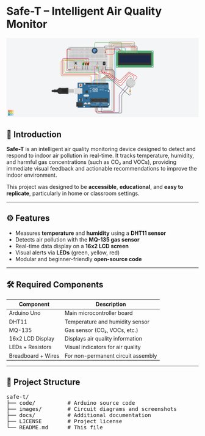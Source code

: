# Safe-T – Intelligent Air Quality Monitor

![Safe-T Design](images/Safe-T.png)

## 📌 Introduction

**Safe-T** is an intelligent air quality monitoring device designed to detect and respond to indoor air pollution in real-time. It tracks temperature, humidity, and harmful gas concentrations (such as CO₂ and VOCs), providing immediate visual feedback and actionable recommendations to improve the indoor environment.

This project was designed to be **accessible**, **educational**, and **easy to replicate**, particularly in home or classroom settings.

---

## ⚙️ Features

- Measures **temperature** and **humidity** using a **DHT11 sensor**
- Detects air pollution with the **MQ-135 gas sensor**
- Real-time data display on a **16x2 LCD screen**
- Visual alerts via **LEDs** (green, yellow, red)
- Modular and beginner-friendly **open-source code**

---

## 🛠 Required Components

| Component         | Description                          |
|-------------------|--------------------------------------|
| Arduino Uno       | Main microcontroller board           |
| DHT11             | Temperature and humidity sensor      |
| MQ-135            | Gas sensor (CO₂, VOCs, etc.)         |
| 16x2 LCD Display  | Displays air quality information     |
| LEDs + Resistors  | Visual indicators for air quality    |
| Breadboard + Wires| For non-permanent circuit assembly   |

---

## 📂 Project Structure

<pre>
safe-t/
├── code/          # Arduino source code
├── images/        # Circuit diagrams and screenshots
├── docs/          # Additional documentation
├── LICENSE        # Project license
└── README.md      # This file
</pre>
